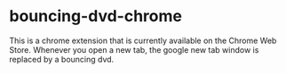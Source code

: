 # bouncing-dvd-chrome
This is a chrome extension that is currently available on the Chrome Web Store. Whenever you open a new tab, the google new tab window is replaced by a bouncing dvd.
